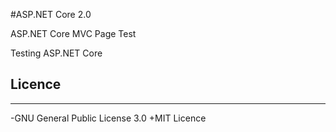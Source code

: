 #ASP.NET Core 2.0

ASP.NET Core MVC Page Test

Testing ASP.NET Core

 ## Licence
  __________
  
 -GNU General Public License 3.0
 +MIT Licence
